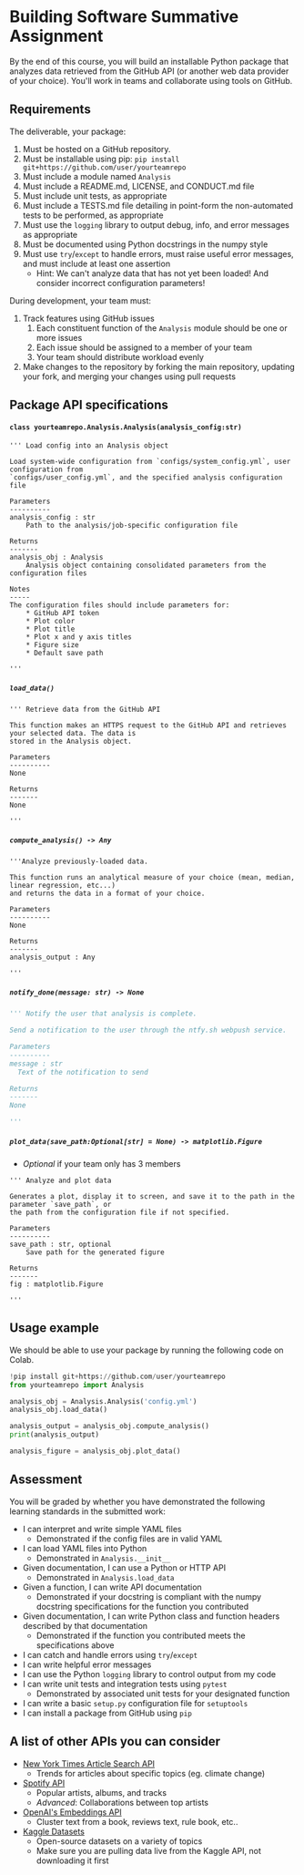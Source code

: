 # Building Software Summative Assignment
By the end of this course, you will build an installable Python package that analyzes data retrieved from the GitHub API (or another web data provider of your choice). You'll work in teams and collaborate using tools on GitHub.

## Requirements
The deliverable, your package:
1. Must be hosted on a GitHub repository.
1. Must be installable using pip: `pip install git+https://github.com/user/yourteamrepo`
1. Must include a module named `Analysis`
1. Must include a README.md, LICENSE, and CONDUCT.md file
1. Must include unit tests, as appropriate
1. Must include a TESTS.md file detailing in point-form the non-automated tests to be performed, as appropriate
1. Must use the `logging` library to output debug, info, and error messages as appropriate
1. Must be documented using Python docstrings in the numpy style
1. Must use `try`/`except` to handle errors, must raise useful error messages, and must include at least one assertion
    * Hint: We can't analyze data that has not yet been loaded! And consider incorrect configuration parameters!

During development, your team must:
1. Track features using GitHub issues
   1. Each constituent function of the `Analysis` module should be one or more issues
   1. Each issue should be assigned to a member of your team
   1. Your team should distribute workload evenly
1. Make changes to the repository by forking the main repository, updating your fork, and merging your changes using pull requests

## Package API specifications
#### `class yourteamrepo.Analysis.Analysis(analysis_config:str)`
```
''' Load config into an Analysis object

Load system-wide configuration from `configs/system_config.yml`, user configuration from
`configs/user_config.yml`, and the specified analysis configuration file

Parameters
----------
analysis_config : str
    Path to the analysis/job-specific configuration file

Returns
-------
analysis_obj : Analysis
    Analysis object containing consolidated parameters from the configuration files

Notes
-----
The configuration files should include parameters for:
    * GitHub API token
    * Plot color
    * Plot title
    * Plot x and y axis titles
    * Figure size
    * Default save path

'''
```

##### `load_data()`
```
''' Retrieve data from the GitHub API

This function makes an HTTPS request to the GitHub API and retrieves your selected data. The data is
stored in the Analysis object.

Parameters
----------
None

Returns
-------
None

'''
```

##### `compute_analysis() -> Any`
```
'''Analyze previously-loaded data.

This function runs an analytical measure of your choice (mean, median, linear regression, etc...)
and returns the data in a format of your choice.

Parameters
----------
None

Returns
-------
analysis_output : Any

'''
```

##### `notify_done(message: str) -> None`
```python
''' Notify the user that analysis is complete.

Send a notification to the user through the ntfy.sh webpush service.

Parameters
----------
message : str
  Text of the notification to send

Returns
-------
None

'''
```

##### `plot_data(save_path:Optional[str] = None) -> matplotlib.Figure`
* *Optional* if your team only has 3 members
```
''' Analyze and plot data

Generates a plot, display it to screen, and save it to the path in the parameter `save_path`, or 
the path from the configuration file if not specified.

Parameters
----------
save_path : str, optional
    Save path for the generated figure

Returns
-------
fig : matplotlib.Figure

'''
```


## Usage example
We should be able to use your package by running the following code on Colab.
``` python
!pip install git+https://github.com/user/yourteamrepo
from yourteamrepo import Analysis

analysis_obj = Analysis.Analysis('config.yml')
analysis_obj.load_data()

analysis_output = analysis_obj.compute_analysis()
print(analysis_output)

analysis_figure = analysis_obj.plot_data()
```

## Assessment
You will be graded by whether you have demonstrated the following learning standards in the submitted work:
* I can interpret and write simple YAML files 
  * Demonstrated if the config files are in valid YAML
* I can load YAML files into Python
  * Demonstrated in `Analysis.__init__`
* Given documentation, I can use a Python or HTTP API
  * Demonstrated in `Analysis.load_data`
* Given a function, I can write API documentation
  * Demonstrated if your docstring is compliant with the numpy docstring specifications for the function you contributed
* Given documentation, I can write Python class and function headers described by that documentation
  * Demonstrated if the function you contributed meets the specifications above
* I can catch and handle errors using `try`/`except`
* I can write helpful error messages
* I can use the Python `logging` library to control output from my code
* I can write unit tests and integration tests using `pytest`
  * Demonstrated by associated unit tests for your designated function
* I can write a basic `setup.py` configuration file for `setuptools`
* I can install a package from GitHub using `pip`


## A list of other APIs you can consider
* [New York Times Article Search API](https://developer.nytimes.com/docs/articlesearch-product/1/overview)
    * Trends for articles about specific topics (eg. climate change)
* [Spotify API](https://developer.spotify.com/documentation/web-api)
    * Popular artists, albums, and tracks
    * *Advanced*: Collaborations between top artists
* [OpenAI's Embeddings API](https://platform.openai.com/docs/guides/embeddings)
    * Cluster text from a book, reviews text, rule book, etc..
* [Kaggle Datasets](https://www.kaggle.com/datasets)
    * Open-source datasets on a variety of topics
    * Make sure you are pulling data live from the Kaggle API, not downloading it first
